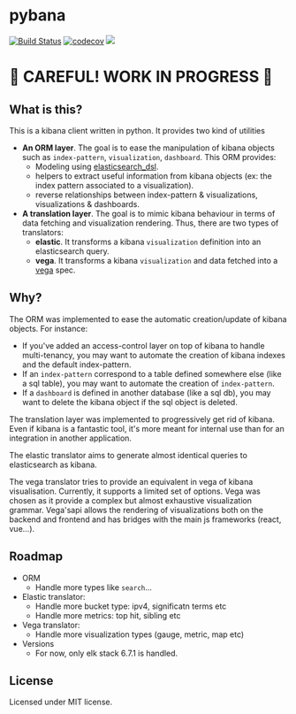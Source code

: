 # pybana

[![Build Status](https://travis-ci.org/optimdata/pybana.svg?branch=master)](https://travis-ci.org/optimdata/pybana)
[![codecov](https://codecov.io/gh/optimdata/pybana/branch/master/graph/badge.svg)](https://codecov.io/gh/optimdata/pybana)
![](https://img.shields.io/badge/python-3.6-brightgreen.svg)

# 🚧 CAREFUL! WORK IN PROGRESS 🚧

## What is this?

This is a kibana client written in python. It provides two kind of utilities
- **An ORM layer**. The goal is to ease the manipulation of kibana objects such as `index-pattern`, `visualization`, `dashboard`. This ORM provides:
  - Modeling using [elasticsearch_dsl](https://elasticsearch-dsl.readthedocs.io/).
  - helpers to extract useful information from kibana objects (ex: the index pattern associated to a visualization).
  - reverse relationships between index-pattern & visualizations, visualizations & dashboards.
- **A translation layer**. The goal is to mimic kibana behaviour in terms of data fetching and visualization rendering. Thus, there are two types of translators:
  - **elastic**. It transforms a kibana `visualization` definition into an elasticsearch query.
  - **vega**. It transforms a kibana `visualization` and data fetched into a [vega](https://vega.github.io/) spec.

## Why?

The ORM was implemented to ease the automatic creation/update of kibana objects. For instance:
- If you've added an access-control layer on top of kibana to handle multi-tenancy, you may want to automate the creation of kibana indexes and the default index-pattern.
- If an `index-pattern` correspond to a table defined somewhere else (like a sql table), you may want to automate the creation of `index-pattern`.
- If a `dashboard` is defined in another database (like a sql db), you may want to delete the kibana object if the sql object is deleted.

The translation layer was implemented to progressively get rid of kibana. Even if kibana is a fantastic tool, it's more meant for internal use than for an integration in another application.

The elastic translator aims to generate almost identical queries to elasticsearch as kibana.

The vega translator tries to provide an equivalent in vega of kibana visualisation. Currently, it supports a limited set of options. Vega was chosen as it provide a complex but almost exhaustive visualization grammar. Vega'sapi allows the rendering of visualizations both on the backend and frontend and has bridges with the main js frameworks (react, vue…).

## Roadmap

- ORM
  - Handle more types like `search`…
- Elastic translator:
  - Handle more bucket type: ipv4, significatn terms etc
  - Handle more metrics: top hit, sibling etc
- Vega translator:
  - Handle more visualization types (gauge, metric, map etc)
- Versions
  - For now, only elk stack 6.7.1 is handled.

## License

Licensed under MIT license.
